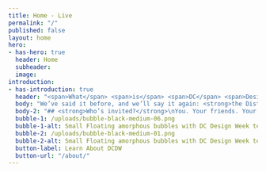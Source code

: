 ```yaml
---
title: Home - Live
permalink: "/"
published: false 
layout: home
hero:
- has-hero: true
  header: Home
  subheader: 
  image: 
introduction:
- has-introduction: true
  header: "<span>What</span> <span>is</span> <span>DC</span> <span>Design</span> <span>Week</span> <span>?</span>"
  body: "We’ve said it before, and we’ll say it again: <strong>the District is more than just politics</strong>.\n\nIt’s a hub for performing arts and the birthplace of go-go music. It’s full of art and artists. It’s the diverse city that gives us energy and perspective. <strong>We’re here to remind everyone that the DMV is full of people who possess that creative magic that leaves us all inspired</strong>."
  body-2: "## <strong>Who’s invited?</strong>\nYou. Your friends. Your co-workers. Designers. Not-designers. Everything-in-between. <strong>Anyone and everyone is welcome</strong>. We’re celebrating the creative voices of the DMV, and we want you to join us."
  bubble-1: /uploads/bubble-black-medium-06.png
  bubble-1-alt: Small Floating amorphous bubbles with DC Design Week text inside
  bubble-2: /uploads/bubble-black-medium-01.png
  bubble-2-alt: Small Floating amorphous bubbles with DC Design Week text inside
  button-label: Learn About DCDW
  button-url: "/about/"
---
```

